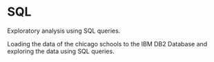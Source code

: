 # SQL
Exploratory analysis using SQL queries.


Loading the data of the chicago schools to the IBM DB2 Database and exploring the data using SQL queries.
